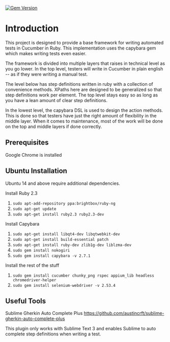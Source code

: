[![Gem Version](https://badge.fury.io/rb/selenium-cucumber.svg)](http://badge.fury.io/rb/selenium-cucumber)

# Introduction

This project is designed to provide a base framework for writing automated tests in Cucumber in Ruby. This implementation uses the capybara gem which makes writing tests even easier. 

The framework is divided into multiple layers that raises in technical level as you go lower. In the top level, testers will write in Cucumber in plain english -- as if they were writing a manual test. 

The level below has step definitions written in ruby with a collection of convenience methods. XPaths here are designed to be generalized so that step definitions work per element. The top level stays easy so as long as you have a lean amount of clear step definitions.

In the lowest level, the capybara DSL is used to design the action methods. This is done so that testers have just the right amount of flexibility in the middle layer. When it comes to maintenance, most of the work will be done on the top and middle layers if done correctly.

Prerequisites
-------------

Google Chrome is installed

Ubuntu Installation
-------------------

Ubuntu 14 and above require additional dependencies.

Install Ruby 2.3

1. `sudo apt-add-repository ppa:brightbox/ruby-ng`
1. `sudo apt-get update`
1. `sudo apt-get install ruby2.3 ruby2.3-dev`

Install Capybara

1. `sudo apt-get install libqt4-dev libqtwebkit-dev`
1. `sudo apt-get install build-essential patch`
1. `sudo apt-get install ruby-dev zlib1g-dev liblzma-dev`
1. `sudo gem install nokogiri`
1. `sudo gem install capybara -v 2.7.1`

Install the rest of the stuff

1. `sudo gem install cucumber chunky_png rspec appium_lib headless chromedriver-helper`
1. `sudo gem install selenium-webdriver -v 2.53.4`


Useful Tools
----------------
Sublime Gherkin Auto Complete Plus
https://github.com/austincrft/sublime-gherkin-auto-complete-plus

This plugin only works with Sublime Text 3 and enables Sublime to auto complete step definitions when writing a test.